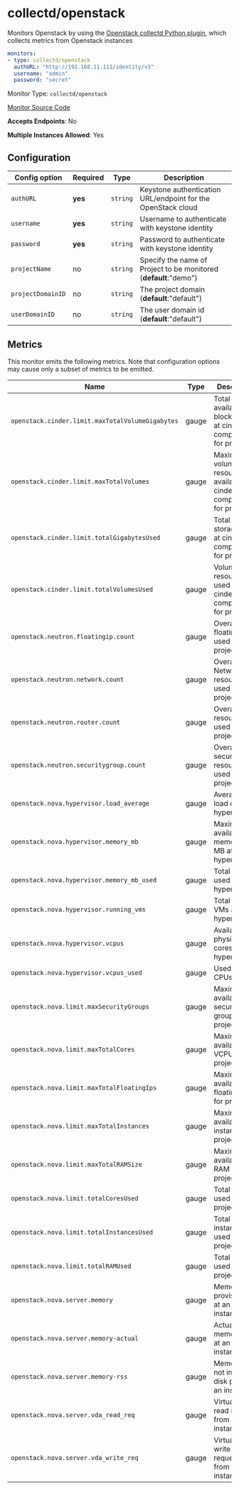 <!--- GENERATED BY gomplate from scripts/docs/monitor-page.md.tmpl --->

# collectd/openstack

 Monitors Openstack by using the
[Openstack collectd Python
plugin](https://github.com/signalfx/collectd-openstack), which collects metrics
from Openstack instances

```yaml
monitors:
- type: collectd/openstack
  authURL: "http://192.168.11.111/identity/v3"
  username: "admin"
  password: "secret"
```


Monitor Type: `collectd/openstack`

[Monitor Source Code](https://github.com/signalfx/signalfx-agent/tree/master/internal/monitors/collectd/openstack)

**Accepts Endpoints**: No

**Multiple Instances Allowed**: Yes

## Configuration

| Config option | Required | Type | Description |
| --- | --- | --- | --- |
| `authURL` | **yes** | `string` | Keystone authentication URL/endpoint for the OpenStack cloud |
| `username` | **yes** | `string` | Username to authenticate with keystone identity |
| `password` | **yes** | `string` | Password to authenticate with keystone identity |
| `projectName` | no | `string` | Specify the name of Project to be monitored (**default**:"demo") |
| `projectDomainID` | no | `string` | The project domain (**default**:"default") |
| `userDomainID` | no | `string` | The user domain id (**default**:"default") |




## Metrics

This monitor emits the following metrics.  Note that configuration options may
cause only a subset of metrics to be emitted.

| Name | Type | Description |
| ---  | ---  | ---         |
| `openstack.cinder.limit.maxTotalVolumeGigabytes` | gauge | Total available block storage at cinder component for project |
| `openstack.cinder.limit.maxTotalVolumes` | gauge | Maximum volume resources available at cinder component for project |
| `openstack.cinder.limit.totalGigabytesUsed` | gauge | Total block storage used at cinder component for project |
| `openstack.cinder.limit.totalVolumesUsed` | gauge | Volume resources used at cinder component for project |
| `openstack.neutron.floatingip.count` | gauge | Overall floating IPs used across projects |
| `openstack.neutron.network.count` | gauge | Overall Network resources used across projects |
| `openstack.neutron.router.count` | gauge | Overall router resources used across projects |
| `openstack.neutron.securitygroup.count` | gauge | Overall securitygroup resources used across projects |
| `openstack.nova.hypervisor.load_average` | gauge | Average CPU load on the hypervisor |
| `openstack.nova.hypervisor.memory_mb` | gauge | Maximum available memory in MB at hypervisor |
| `openstack.nova.hypervisor.memory_mb_used` | gauge | Total memory used in MB at hypervisor |
| `openstack.nova.hypervisor.running_vms` | gauge | Total running VMs at hypervisor |
| `openstack.nova.hypervisor.vcpus` | gauge | Available physical cores at hypervisor |
| `openstack.nova.hypervisor.vcpus_used` | gauge | Used virtual CPUs used |
| `openstack.nova.limit.maxSecurityGroups` | gauge | Maximum available security groups for project |
| `openstack.nova.limit.maxTotalCores` | gauge | Maximum available VCPUs in project |
| `openstack.nova.limit.maxTotalFloatingIps` | gauge | Maximum available floating IPs for project |
| `openstack.nova.limit.maxTotalInstances` | gauge | Maximum available instances in project |
| `openstack.nova.limit.maxTotalRAMSize` | gauge | Maximum available RAM size for project |
| `openstack.nova.limit.totalCoresUsed` | gauge | Total cores used in the project |
| `openstack.nova.limit.totalInstancesUsed` | gauge | Total instances used in the project |
| `openstack.nova.limit.totalRAMUsed` | gauge | Total RAM used in the project |
| `openstack.nova.server.memory` | gauge | Memory provisioned at an instance |
| `openstack.nova.server.memory-actual` | gauge | Actual memory used at an instance |
| `openstack.nova.server.memory-rss` | gauge | Memory used not including disk pages at an instance |
| `openstack.nova.server.vda_read_req` | gauge | Virtual disk read requests from an instance |
| `openstack.nova.server.vda_write_req` | gauge | Virtual disk write requests from an instance |




